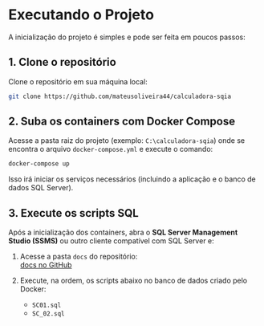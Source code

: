 # Executando o Projeto

A inicialização do projeto é simples e pode ser feita em poucos passos:

## 1. Clone o repositório

Clone o repositório em sua máquina local:

```bash
git clone https://github.com/mateusoliveira44/calculadora-sqia
```

## 2. Suba os containers com Docker Compose

Acesse a pasta raiz do projeto (exemplo: `C:\calculadora-sqia`) onde se encontra o arquivo `docker-compose.yml` e execute o comando:

```bash
docker-compose up
```

Isso irá iniciar os serviços necessários (incluindo a aplicação e o banco de dados SQL Server).

## 3. Execute os scripts SQL

Após a inicialização dos containers, abra o **SQL Server Management Studio (SSMS)** ou outro cliente compatível com SQL Server e:

1. Acesse a pasta `docs` do repositório:  
   [docs no GitHub](https://github.com/mateusoliveira44/calculadora-sqia/tree/main/docs)

2. Execute, na ordem, os scripts abaixo no banco de dados criado pelo Docker:
   - `SC01.sql`
   - `SC_02.sql`
